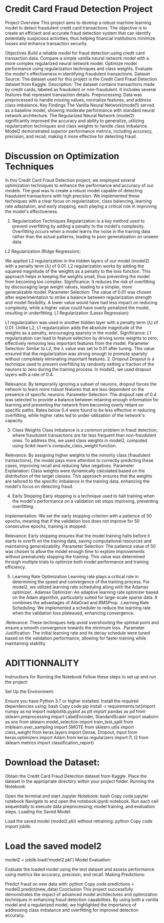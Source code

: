 # Credit Card Fraud Detection Project

Project Overview
This project aims to develop a robust machine learning model to detect fraudulent credit card transactions. The objective is to create an efficient and accurate fraud detection system that can identify potentially suspicious activities, thus helping financial institutions minimize losses and enhance transaction security.

Objectives
Build a reliable model for fraud detection using credit card transaction data.
Compare a simple vanilla neural network model with a more complex regularized neural network model.
Optimize model performance using regularization techniques and class weights.
Evaluate the model's effectiveness in identifying fraudulent transactions.
Dataset
Source: The dataset used for this project is the Credit Card Fraud Detection dataset from Kaggle.
Description: The dataset contains transactions made by credit cards, labeled as fraudulent or non-fraudulent. It includes several features that represent transaction details.
Preprocessing: Data was preprocessed to handle missing values, normalize features, and address class imbalance.
Key Findings
The Vanilla Neural Network(model1) served as a baseline model, showing moderate performance with standard neural network architecture.
The Regularized Neural Network (model2) significantly improved the accuracy and ability to generalize, utilizing regularization techniques and class weights to handle class imbalance.
Model2 demonstrated superior performance metrics, including accuracy, precision, and recall, making it more effective for detecting fraud.

#  Discussion on Optimization Techniques

In this Credit Card Fraud Detection project, we employed several optimization techniques to enhance the performance and accuracy of our models. The goal was to create a robust model capable of detecting fraudulent transactions with high precision. We implemented these techniques with a clear focus on regularization, class balancing, learning rate adaptation, and early stopping, each playing a critical role in improving the model's effectiveness.

1. Regularization Techniques
Regularization is a key method used to prevent overfitting by adding a penalty to the model's complexity. Overfitting occurs when a model learns the noise in the training data rather than the actual patterns, leading to poor generalization on unseen data.

L2 Regularization (Ridge Regression):

We applied L2 regularization in the hidden layers of our model (model2) with a penalty term (λ) of 0.01. L2 regularization works by adding the squared magnitude of the weights as a penalty to the loss function. This approach helps in keeping the weights small, thus preventing the model from becoming too complex.
Significance: It reduces the risk of overfitting by discouraging large weight values, leading to a simpler, more generalizable model.
Parameter Selection: The value of 0.01 was chosen after experimentation to strike a balance between regularization strength and model flexibility. A lower value would have had less impact on reducing complexity, while a higher value could have overly penalized the model, resulting in underfitting.
L1 Regularization (Lasso Regression):

L1 regularization was used in another hidden layer with a penalty term (λ) of 0.01. Unlike L2, L1 regularization adds the absolute magnitude of the weights as a penalty, encouraging sparsity in the model.
Significance: L1 regularization can lead to feature selection by driving some weights to zero, effectively removing less important features from the model.
Parameter Selection: Similar to L2, the λ value was set to 0.01 after tuning. This value ensured that the regularization was strong enough to promote sparsity without completely eliminating important features.
2. Dropout
Dropout is a technique used to prevent overfitting by randomly setting a fraction of the neurons to zero during the training process. In model2, we used dropout layers with a rate of 0.4.

Relevance: By temporarily ignoring a subset of neurons, dropout forces the network to learn more robust features that are less dependent on the presence of specific neurons.
Parameter Selection: The dropout rate of 0.4 was selected to provide a balance between retaining enough information for learning and preventing the network from becoming overly reliant on specific paths. Rates below 0.4 were found to be less effective in reducing overfitting, while higher rates led to under-utilization of the network's capacity.

3. Class Weights
Class imbalance is a common problem in fraud detection, where fraudulent transactions are far less frequent than non-fraudulent ones. To address this, we used class weights in model2, computed using Scikit-learn's compute_class_weight function.

Relevance: By assigning higher weights to the minority class (fraudulent transactions), the model pays more attention to correctly predicting these cases, improving recall and reducing false negatives.
Parameter Explanation: Class weights were dynamically calculated based on the distribution of the target classes. This approach ensures that the weights are tailored to the specific imbalance in the training data, enhancing the model's focus on detecting fraud.

4. Early Stopping
Early stopping is a technique used to halt training when the model's performance on a validation set stops improving, preventing overfitting.

Implementation: We set the early stopping criterion with a patience of 50 epochs, meaning that if the validation loss does not improve for 50 consecutive epochs, training is stopped.

Relevance: Early stopping ensures that the model training halts before it starts to overfit on the training data, saving computational resources and maintaining generalizability.
Parameter Selection: The patience value of 50 was chosen to allow the model enough time to explore improvements without prematurely stopping the training. This value was determined through multiple trials to optimize both model performance and training efficiency.

5. Learning Rate Optimization
Learning rate plays a critical role in determining the speed and convergence of the training process. For model2, we utilized learning rate scheduling along with the Adamax optimizer.
.Adamax Optimizer: An adaptive learning rate optimizer based on the Adam algorithm, particularly suited for large-scale sparse data. It combines the advantages of AdaGrad and RMSProp.
.Learning Rate Scheduling: We implemented a scheduler to reduce the learning rate when the validation loss plateaued, enhancing convergence.

.Relevance: These techniques help avoid overshooting the optimal point and ensure a smooth convergence towards the minimum loss.
.Parameter Justification: The initial learning rate and its decay schedule were tuned based on the validation performance, allowing for faster training while maintaining stability.



# ADITTIONNALITY

Instructions for Running the Notebook
Follow these steps to set up and run the project:

Set Up the Environment:

Ensure you have Python 3.7 or higher installed.
Install the required dependencies using:
bash
Copy code
pip install -r requirements.txt(import numpy as np
import matplotlib.pyplot as plt
import pandas as pd
from sklearn.preprocessing import LabelEncoder, StandardScaler
import seaborn as sns
from sklearn.model_selection import train_test_split
from imblearn.over_sampling import SMOTE
from sklearn.utils import class_weight
from keras.layers import Dense, Dropout, Input
from keras.optimizers import Adam
from keras.regularizers import l1, l2
from sklearn.metrics import classification_report)

# Download the Dataset:

Obtain the Credit Card Fraud Detection dataset from Kaggle.
Place the dataset in the appropriate directory within your project folder.
Running the Notebook:

Open the terminal and start Jupyter Notebook:
bash
Copy code
jupyter notebook
Navigate to and open the notebook.ipynb notebook.
Run each cell sequentially to execute data preprocessing, model training, and evaluation steps.
Loading the Saved Model:

Load the saved model (model2.pkl) without retraining:
python
Copy code
import joblib

# Load the saved model2
model2 = joblib.load('model2.pkl')
Model Evaluation:

Evaluate the loaded model using the test dataset and assess performance using metrics like accuracy, precision, and recall.
Making Predictions:

Predict fraud on new data with:
python
Copy code
predictions = model2.predict(new_data)
Conclusion
This project successfully demonstrates the impact of advanced model architectures and optimization techniques in enhancing fraud detection capabilities. By using both a vanilla model and a regularized model, we highlighted the importance of addressing class imbalance and overfitting for improved detection accuracy.
